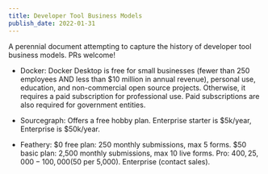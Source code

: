 ```yaml
---
title: Developer Tool Business Models
publish_date: 2022-01-31
---
```


A perennial document attempting to capture the history of developer tool business models. PRs welcome!

- Docker: Docker Desktop is free for small businesses (fewer than 250 employees AND less than $10 million in annual revenue), personal use, education, and non-commercial open source projects. Otherwise, it requires a paid subscription for professional use. Paid subscriptions are also required for government entities.

- Sourcegraph: Offers a free hobby plan. Enterprise starter is $5k/year, Enterprise is $50k/year. 

- Feathery: $0 free plan: 250 monthly submissions, max 5 forms. $50 basic plan: 2,500 monthly submissions, max 10 live forms. Pro: $400, 25,000-100,000 ($50 per 5,000). Enterprise (contact sales).   
